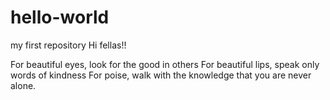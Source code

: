 # hello-world
my first repository
Hi fellas!!

For beautiful eyes, look for the good in others
For beautiful lips, speak only words of kindness
For poise, walk with the knowledge that you are never alone.

